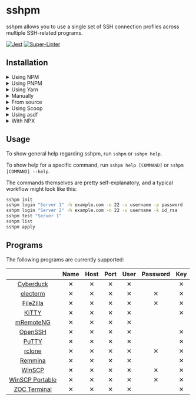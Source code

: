 # sshpm

sshpm allows you to use a single set of SSH connection profiles across multiple SSH-related programs.

[![Jest](https://github.com/TheLastZombie/sshpm/actions/workflows/jest.yml/badge.svg)](https://github.com/TheLastZombie/sshpm/actions/workflows/jest.yml) [![Super-Linter](https://github.com/TheLastZombie/sshpm/actions/workflows/super-linter.yml/badge.svg)](https://github.com/TheLastZombie/sshpm/actions/workflows/super-linter.yml)

## Installation

<details>

<summary>Using NPM</summary>

```Bash
npm i -g sshpm
```

</details>

<details>

<summary>Using PNPM</summary>

```Bash
pnpm i -g sshpm
```

</details>

<details>

<summary>Using Yarn</summary>

```Bash
yarn global add sshpm
```

</details>

<details>

<summary>Manually</summary>

Download the [latest release](https://github.com/TheLastZombie/sshpm/releases/latest), extract it and add the `bin` directory to your PATH.

</details>

<details>

<summary>From source</summary>

```Bash
git clone https://github.com/TheLastZombie/sshpm
cd sshpm
npm i
```

To run sshpm without compiling, use `npm start --` instead of `sshpm` (i.e. `npm start -- help`).

To compile sshpm, run the distribution script:

```Bash
npm run dist
```

After that, you'll (hopefully) find what you need inside the `dist` directory.

</details>

<details>

<summary>Using Scoop</summary>

If you use Scoop but don't want to install Node.js, you can also use my bucket to install sshpm:

```Bash
scoop bucket add tlz https://github.com/TheLastZombie/scoop-bucket
scoop install sshpm
```

</details>

<details>

<summary>Using asdf</summary>

If you use asdf but don't want to install Node.js, you can also use my plugin to install sshpm:

```Bash
asdf plugin add sshpm https://github.com/TheLastZombie/asdf-sshpm.git
asdf install sshpm latest
asdf global sshpm latest
```

</details>

<details>

<summary>With NPX</summary>

If you have NPM installed, you can also prepend all commands with `npx` (i.e. `npx sshpm help`).

Keep in mind that this will use a temporary instead of a permanent installation, significantly increasing execution time, since NPX will download sshpm every time a command is run.

</details>

## Usage

To show general help regarding sshpm, run `sshpm` or `sshpm help`.

To show help for a specific command, run `sshpm help [COMMAND]` or `sshpm [COMMAND] --help`.

The commands themselves are pretty self-explanatory, and a typical workflow might look like this:

```Bash
sshpm init
sshpm login "Server 1" -h example.com -o 22 -u username -p password
sshpm login "Server 2" -h example.com -o 22 -u username -k id_rsa
sshpm test "Server 1"
sshpm list
sshpm apply
```

## Programs

The following programs are currently supported:

|                                                              | Name | Host | Port | User | Password | Key |
| :----------------------------------------------------------: | :--: | :--: | :--: | :--: | :------: | :-: |
|              [Cyberduck](https://cyberduck.io/)              |  ✕   |  ✕   |  ✕   |  ✕   |          |  ✕  |
|       [electerm](https://electerm.github.io/electerm/)       |  ✕   |  ✕   |  ✕   |  ✕   |    ✕     |  ✕  |
|         [FileZilla](https://filezilla-project.org/)          |  ✕   |  ✕   |  ✕   |  ✕   |    ✕     |  ✕  |
|          [KiTTY](https://9bis.net/kitty/#!index.md)          |  ✕   |  ✕   |  ✕   |  ✕   |          |  ✕  |
|             [mRemoteNG](https://mremoteng.org/)              |  ✕   |  ✕   |  ✕   |  ✕   |          |     |
|             [OpenSSH](https://www.openssh.com/)              |  ✕   |  ✕   |  ✕   |  ✕   |          |  ✕  |
| [PuTTY](https://www.chiark.greenend.org.uk/~sgtatham/putty/) |  ✕   |  ✕   |  ✕   |  ✕   |          |  ✕  |
|                [rclone](https://rclone.org/)                 |  ✕   |  ✕   |  ✕   |  ✕   |    ✕     |  ✕  |
|               [Remmina](https://remmina.org/)                |  ✕   |  ✕   |  ✕   |  ✕   |          |  ✕  |
|                [WinSCP](https://winscp.net/)                 |  ✕   |  ✕   |  ✕   |  ✕   |    ✕     |  ✕  |
|            [WinSCP Portable](https://winscp.net/)            |  ✕   |  ✕   |  ✕   |  ✕   |    ✕     |  ✕  |
|          [ZOC Terminal](https://www.emtec.com/zoc/)          |  ✕   |  ✕   |  ✕   |  ✕   |          |  ✕  |
